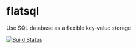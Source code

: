 # flatsql
Use SQL database as a flexible key-value storage

[![Build Status](https://travis-ci.org/sluu99/flatsql.png?branch=master)](https://travis-ci.org/sluu99/flatsql)
